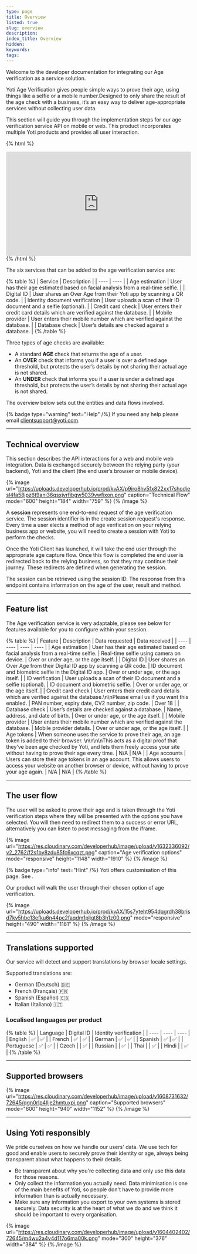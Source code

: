 ```yaml
---
type: page
title: Overview
listed: true
slug: overview
description: 
index_title: Overview
hidden: 
keywords: 
tags: 
---
```


Welcome to the developer documentation for integrating our Age verification as a service solution.

Yoti Age Verification gives people simple ways to prove their age, using things like a selfie or a mobile number.Designed to only share the result of the age check with a business, it’s an easy way to deliver age-appropriate services without collecting user data.

This section will guide you through the implementation steps for our age verification service API on mobile or web. This product incorporates multiple Yoti products and provides all user interaction.

{% html %}
<div style="padding:56.25% 0 0 0;position:relative;"><iframe src="https://player.vimeo.com/video/647389673?h=f636f24ed1&amp;badge=0&amp;autopause=0&amp;player_id=0&amp;app_id=58479" frameborder="0" allow="autoplay; fullscreen; picture-in-picture" allowfullscreen style="position:absolute;top:0;left:0;width:100%;height:100%;" title="Yoti Age Portal"></iframe></div><script src="https://player.vimeo.com/api/player.js"></script>
{% /html %}

The six services that can be added to the age verification service are:

{% table %}
| Service | Description | 
| ---- | ---- | 
| Age estimation | User has their age estimated based on facial analysis from a real-time selfie. | 
| Digital ID | User shares an Over Age from their Yoti app by scanning a QR code. | 
| Identity document verification | User uploads a scan of their ID document and a selfie (optional). | 
| Credit card check | User enters their credit card details which are verified against the database. | 
| Mobile provider | User enters their mobile number which are verified against the database. | 
| Database check | User’s details are checked against a database. | 
{% /table %}

Three types of age checks are available:

- A standard **AGE** check that returns the age of a user.
- An **OVER** check that informs you if a user is over a defined age threshold, but protects the user’s details by not sharing their actual age is not shared.
- An **UNDER** check that informs you if a user is under a defined age threshold, but protects the user’s details by not sharing their actual age is not shared.

The overview below sets out the entities and data flows involved.

{% badge type="warning" text="Help" /%} If you need any help please email [clientsupport@yoti.com](mailto:clientsupport@yoti.com).

---

## Technical overview

This section describes the API interactions for a web and mobile web integration. Data is exchanged securely between the relying party (your backend), Yoti and the client (the end user’s browser or mobile device).

{% image url="https://uploads.developerhub.io/prod/kvAX/p9iro8hv5fx822xx17shodjesl4fa58jpz6t9ani36qsxjvrfibgw5039vwfixon.png" caption="Technical Flow" mode="600" height="184" width="759" %}
{% /image %}

A **session** represents one end-to-end request of the age verification service. The session identifier is in the create session request's response. Every time a user elects a method of age verification on your relying business app or website, you will need to create a session with Yoti to perform the checks.

Once the Yoti Client has launched, it will take the end user through the appropriate age capture flow. Once this flow is completed the end user is redirected back to the relying business, so that they may continue their journey. These redirects are defined when generating the session.

The session can be retrieved using the session ID. The response from this endpoint contains information on the age of the user, result and method.

---

## Feature list

The Age verification service is very adaptable, please see below for features available for you to configure within your session.

{% table %}
| Feature | Description | Data requested | Data received | 
| ---- | ---- | ---- | ---- | 
| Age estimation | User has their age estimated based on facial analysis from a real-time selfie. | Real-time selfie using camera on device. | Over or under age, or the age itself. | 
| Digital ID | User shares an Over Age from their Digital ID app by scanning a QR code. | ID document and biometric selfie in the Digital ID app. | Over or under age, or the age itself. | 
| ID verification | User uploads a scan of their ID document and a selfie (optional). | ID document and biometric selfie. | Over or under age, or the age itself. | 
| Credit card check | User enters their credit card details which are verified against the database.\n\nPlease email us if you want this enabled. | PAN number, expiry date, CV2 number, zip code. | Over 18 | 
| Database check | User’s details are checked against a database. | Name, address, and date of birth. | Over or under age, or the age itself. | 
| Mobile provider | User enters their mobile number which are verified against the database. | Mobile provider details. | Over or under age, or the age itself. | 
| Age tokens | When someone uses the service to prove their age, an age token is added to their browser. \n\n\n\nThis acts as a digital proof that they’ve been age checked by Yoti, and lets them freely access your site without having to prove their age every time. | N/A | N/A | 
| Age accounts | Users can store their age tokens in an age account. This allows users to access your website on another browser or device, without having to prove your age again. | N/A | N/A | 
{% /table %}

---

## The user flow

The user will be asked to prove their age and is taken through the Yoti verification steps where they will be presented with the options you have selected. You will then need to redirect them to a success or error URL, alternatively you can listen to post messaging from the iframe.

{% image url="https://res.cloudinary.com/developerhub/image/upload/v1632336092/v2_2762/f2s1by8zdu85fc6xcqzt.png" caption="Age verification options" mode="responsive" height="1148" width="1910" %}
{% /image %}

{% badge type="info" text="Hint" /%} Yoti offers customisation of this page. See [](/age-verification/launch-the-user-view).

Our product will walk the user through their chosen option of age verification. 

{% image url="https://uploads.developerhub.io/prod/kvAX/15s7yteht954dqgrdh38brisd7kv5hbc13efku6n44pc2faqdm1pljqt8b3h1z00.png" mode="responsive" height="490" width="1181" %}
{% /image %}

---

## Translations supported

Our service will detect and support translations by browser locale settings.

Supported translations are:

- German (Deutsch) 🇩🇪
- French (Français) 🇫🇷
- Spanish (Español) 🇪🇸 
- Italian (Italiano) 🇮🇹

### Localised languages per product

{% table %}
| Language | Digital ID | Identity verification | 
| ---- | ---- | ---- | 
| English | ✅ | ✅ | 
| French | ✅ | ✅ | 
| German | ✅ | ✅ | 
| Spanish | ✅ | ✅ | 
| Portuguese | ✅ | ✅ | 
| Czech |  | ✅ | 
| Russian |  | ✅ | 
| Thai |  | ✅ | 
| Hindi |  | ✅ | 
{% /table %}

---

## Supported browsers

{% image url="https://res.cloudinary.com/developerhub/image/upload/v1608731632/72645/qgn0rlp4llje2hmtuxpi.png" caption="Supported browsers" mode="600" height="940" width="1152" %}
{% /image %}

---

## Using Yoti responsibly

We pride ourselves on how we handle our users' data. We use tech for good and enable users to securely prove their identity or age, always being transparent about what happens to their details.

- Be transparent about why you're collecting data and only use this data for those reasons.
- Only collect the information you actually need. Data minimisation is one of the main benefits of Yoti, so people don't have to provide more information than is actually necessary.
- Make sure any information you export to your own systems is stored securely. Data security is at the heart of what we do and we think it should be important to every organisation.

{% image url="https://res.cloudinary.com/developerhub/image/upload/v1604402402/72645/m4wu2a4v4d117o6ma00k.png" mode="300" height="376" width="384" %}
{% /image %}